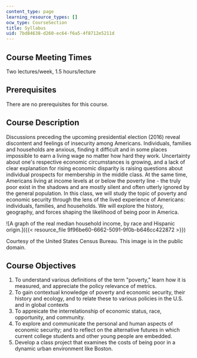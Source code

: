 ```yaml
---
content_type: page
learning_resource_types: []
ocw_type: CourseSection
title: Syllabus
uid: 7bd84638-d260-ec64-f6a5-4f8712e5211d
---
```


Course Meeting Times
--------------------

Two lectures/week, 1.5 hours/lecture

Prerequisites
-------------

There are no prerequisites for this course.

Course Description
------------------

Discussions preceding the upcoming presidential election (2016) reveal discontent and feelings of insecurity among Americans. Individuals, families and households are anxious, finding it difficult and in some places impossible to earn a living wage no matter how hard they work. Uncertainty about one's respective economic circumstances is growing, and a lack of clear explanation for rising economic disparity is raising questions about individual prospects for membership in the middle class. At the same time, Americans living at income levels at or below the poverty line - the truly poor exist in the shadows and are mostly silent and often utterly ignored by the general population. In this class, we will study the topic of poverty and economic security through the lens of the lived experience of Americans: individuals, families, and households. We will explore the history, geography, and forces shaping the likelihood of being poor in America.

![A graph of the real median household income, by race and Hispanic origin.]({{< resource_file 9f96be60-6662-5091-9f0b-b646cc422872 >}})

Courtesy of the United States Census Bureau. This image is in the public domain.

Course Objectives
-----------------

1.  To understand various definitions of the term "poverty," learn how it is measured, and appreciate the policy relevance of metrics.
2.  To gain contextual knowledge of poverty and economic security, their history and ecology, and to relate these to various policies in the U.S. and in global contexts
3.  To appreicate the interrelationship of economic status, race, opportunity, and community.
4.  To explore and communicate the personal and human aspects of economic security; and to reflect on the alternative futures in which current college students and other young people are embedded.
5.  Develop a class project that examines the costs of being poor in a dynamic urban environment like Boston.